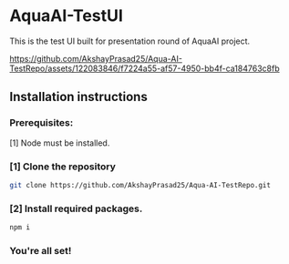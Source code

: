 # AquaAI-TestUI
This is the test UI built for presentation round of AquaAI project.



https://github.com/AkshayPrasad25/Aqua-AI-TestRepo/assets/122083846/f7224a55-af57-4950-bb4f-ca184763c8fb



## Installation instructions

### Prerequisites:
[1] Node must be installed.</br>

### [1] Clone the repository
``` bash
git clone https://github.com/AkshayPrasad25/Aqua-AI-TestRepo.git
```

### [2] Install required packages.
``` bash
npm i
```
### You're all set!
